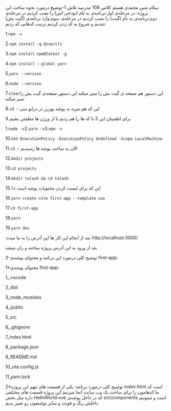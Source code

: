 سلام متین محمدی هستم کلاس 108 مدرسه تلاش
1-توضیح درمورد نحوه ساخت این پروژه:
در مرحله‌ی اول:برنامه‌ی به نام (نودجی اس) را نصب کردیم
در مرحله‌ی دوم:برنامه‌ی به نام (گیت) را نصب کردیم
در مرحله‌ی سوم:وارد برنامه‌ی (گیت بش) شدیم و شروع به کد زدن کردیم 
ترتیب کدهایی که زدیم:

1.```npm -v```

2.```npm install -g @vue/cli```

3.```npm install npm@latest -g```

4.```npm install --global yarn```

5.```yarn --version```

6.```node --version```

7.```clear```این دستور هم صفحه ی گیت بش را تمیز میکنه
این دستور صفحه‌ی گیت بش را تمیز میکنه

8.```cd ~```
این کد هم میره به پوشه یوزرز در درایو سی

برای اطمینان این 3 تا کد ها را هم زدیم تا از ورژن ها مطمئن بشیم.9

1.```node -v```2.```yarn -v```3.```npm -v```

10.```Set-ExecutionPolicy -ExecutionPolicy Undefined -Scope LocalMachine```

11.```cd ~```
الان به ساخت پوشه ها رسیدیم

12.```mkdir projects```

13.```cd projects```

14.```mkdir talash && cd talash```

15.```ls```
این کد برای لیست کردن محتویات پوشه است

16.```yarn create vite first-app --template vue```

17.```cd first-app```

18.```yarn```

19.```yarn dev```

:بعد از انجام این کار ها این آدرس را به ما میده
http://localhost:3000/

بعد از ورود به این آدرس پروژه ساخته و ران میشه

2-توضیح کلی درمورد این برنامه و محتوای پوشه‌ی first-app: 

1*محتوای پوشه‌ی first-app:

1_.vscode

2_dist

3_node_modules

4_public

5_src

6_.gitignore

7_index.html

8_package.json

9_README.md

10_vite.config.js

11_yarn.lock

2*توضیح کلی درمورد برنامه:
یکی از قسمت های مهم این پروژه index.html است که ما کدهامون را برای ساخت یک وب سایت آنجا میزنیم 
این پروژه قسمت های مختلفی داره مثل بخش HelloWorld.vue که در داخل پوشه‌ی src\components است و میتونیم داخلش رنگ و فونت و سایز نوشتمون رو تغییر بدیم

